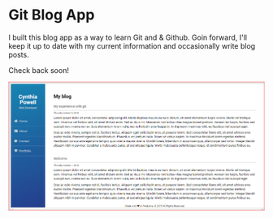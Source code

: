 # Git Blog App

I built this blog app as a way to learn Git and & Github. Goin forward, I'll keep it up to date with my current information and occasionally write blog posts.

Check back soon!

<img src="screenshot.png" alt="Blog Screenshot">